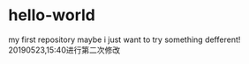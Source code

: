 # hello-world
my first repository
maybe i just want to try something defferent!
20190523,15:40进行第二次修改
